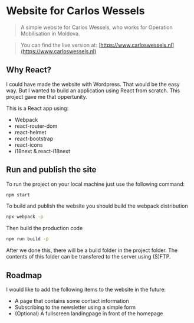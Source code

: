 # Website for Carlos Wessels
> A simple website for Carlos Wessels, who works for Operation Mobilisation in Moldova.

> You can find the live version at: [https://www.carloswessels.nl](https://www.carloswessels.nl)

## Why React?

I could have made the website with Wordpress. That would be the easy way.
But I wanted to build an application using React from scratch. This project gave me that oppertunity. 

This is a React app using:
- Webpack
- react-router-dom
- react-helmet
- react-bootstrap
- react-icons
- i18next & react-i18next

## Run and publish the site
To run the project on your local machine just use the following command:
```bash
npm start
```
To build and publish the website you should build the webpack distribution
```bash
npx webpack -p
```
Then build the production code
```bash
npm run build -p
```
After we done this, there will be a build folder in the project folder.
The contents of this folder can be transfered to the server using (S)FTP.

## Roadmap
I would like to add the following items to the website in the future:

- A page that contains some contact information
- Subscribing to the newsletter using a simple form
- (Optional) A fullscreen landingpage in front of the homepage
